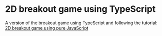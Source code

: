 # 2D breakout game using TypeScript

A version of the breakout game using TypeScript and following the tutorial: [2D breakout game using pure JavaScript](https://developer.mozilla.org/en-US/docs/Games/Tutorials/2D_Breakout_game_pure_JavaScript)
